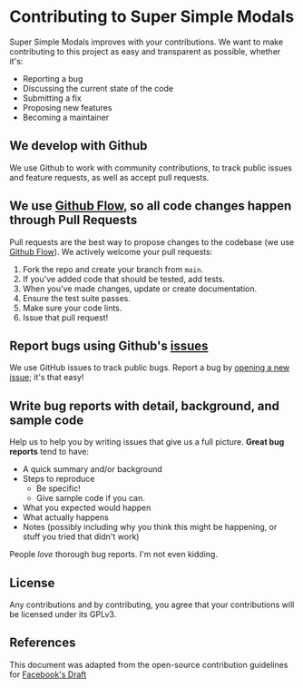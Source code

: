 # Contributing to Super Simple Modals
Super Simple Modals improves with your contributions. We want to make contributing to this project as easy and transparent as possible, whether it's:

- Reporting a bug
- Discussing the current state of the code
- Submitting a fix
- Proposing new features
- Becoming a maintainer

## We develop with Github
We use Github to work with community contributions, to track public issues and feature requests, as well as accept pull requests.

## We use [Github Flow](https://guides.github.com/introduction/flow/index.html), so all code changes happen through Pull Requests
Pull requests are the best way to propose changes to the codebase (we use [Github Flow](https://guides.github.com/introduction/flow/index.html)). We actively welcome your pull requests:

1. Fork the repo and create your branch from `main`.
2. If you've added code that should be tested, add tests.
3. When you've made changes, update or create documentation.
4. Ensure the test suite passes.
5. Make sure your code lints.
6. Issue that pull request!

## Report bugs using Github's [issues](https://github.com/TheOneAndOnlyZulu/super-simple-modals/issues)
We use GitHub issues to track public bugs. Report a bug by [opening a new issue](https://github.com/TheOneAndOnlyZulu/super-simple-modals/issues/new); it's that easy!

## Write bug reports with detail, background, and sample code
Help us to help you by writing issues that give us a full picture. **Great bug reports** tend to have:

- A quick summary and/or background
- Steps to reproduce
  - Be specific!
  - Give sample code if you can. 
- What you expected would happen
- What actually happens
- Notes (possibly including why you think this might be happening, or stuff you tried that didn't work)

People *love* thorough bug reports. I'm not even kidding.

## License
Any contributions and by contributing, you agree that your contributions will be licensed under its GPLv3.

## References
This document was adapted from the open-source contribution guidelines for [Facebook's Draft](https://github.com/facebook/draft-js/blob/main/CONTRIBUTING.md)
